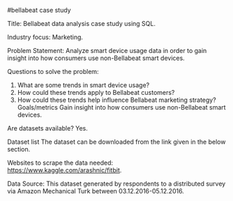 #bellabeat case study


Title:	Bellabeat data analysis case study using SQL.

Industry focus:	Marketing.

Problem Statement:	Analyze smart device usage data in order to gain insight into how consumers use non-Bellabeat smart devices.

Questions to solve the problem:	
1. What are some trends in smart device usage?
2. How could these trends apply to Bellabeat customers?
3. How could these trends help influence Bellabeat marketing strategy?
Goals/metrics	Gain insight into how consumers use non-Bellabeat smart devices.

Are datasets available?	Yes.

Dataset list	The dataset can be downloaded from the link given in the below section.

Websites to scrape the data needed:	https://www.kaggle.com/arashnic/fitbit.

Data Source:	This dataset generated by respondents to a distributed survey via Amazon Mechanical Turk between 03.12.2016-05.12.2016.

